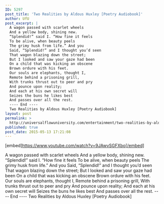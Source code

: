 ```yaml
---
ID: 5297
post_title: 'Two Realities by Aldous Huxley [Poetry Audiobook]'
author: UfU
post_excerpt: |
  A wagon passed with scarlet wheels
  And a yellow body, shining new.
  “Splendid!” said I. “How fine it feels
  To be alive, when beauty peels
  The grimy husk from life.” And you
  Said, “Splendid!” and I thought you’d seen
  That wagon blazing down the street;
  But I looked and saw your gaze had been
  On a child that was kicking an obscene
  Brown ordure with his feet.
  Our souls are elephants, thought I,
  Remote behind a prisoning grill,
  With trunks thrust out to peer and pry
  And pounce upon reality;
  And each at his own secret will
  Seizes the buns he likes best
  And passes over all the rest.
  ---- End ----
  Two Realities by Aldous Huxley [Poetry Audiobook]
layout: post
permalink: >
  http://universalflowuniversity.com/entertainment/two-realities-by-aldous-huxley-poetry-audiobook/
published: true
post_date: 2015-05-13 17:21:08
---
```

[embed]https://www.youtube.com/watch?v=9JAwvSGFXbo[/embed]<br>
<p>A wagon passed with scarlet wheels
And a yellow body, shining new.
“Splendid!” said I. “How fine it feels
To be alive, when beauty peels
The grimy husk from life.” And you
Said, “Splendid!” and I thought you’d seen
That wagon blazing down the street;
But I looked and saw your gaze had been
On a child that was kicking an obscene
Brown ordure with his feet.
Our souls are elephants, thought I,
Remote behind a prisoning grill,
With trunks thrust out to peer and pry
And pounce upon reality;
And each at his own secret will
Seizes the buns he likes best
And passes over all the rest.
---- End ----
Two Realities by Aldous Huxley [Poetry Audiobook]</p>
